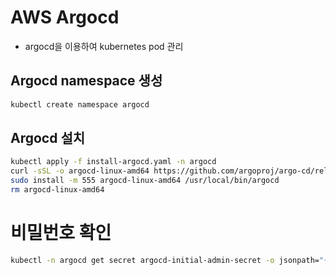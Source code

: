 # AWS Argocd
- argocd을 이용하여 kubernetes pod 관리


## Argocd namespace 생성
```bash
kubectl create namespace argocd
```

## Argocd 설치 
```bash
kubectl apply -f install-argocd.yaml -n argocd
curl -sSL -o argocd-linux-amd64 https://github.com/argoproj/argo-cd/releases/latest/download/argocd-linux-amd64 
sudo install -m 555 argocd-linux-amd64 /usr/local/bin/argocd
rm argocd-linux-amd64
```

# 비밀번호 확인
```bash
kubectl -n argocd get secret argocd-initial-admin-secret -o jsonpath="{.data.password}" | base64 -d; echo
```
